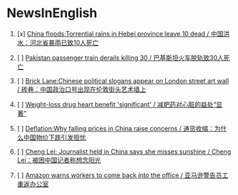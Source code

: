 # NewsInEnglish

1. [x] [China floods:Torrential rains in Hebei province leave 10 dead / 中国洪水：河北省暴雨已致10人死亡](world-asia-66416099.md)

2. [ ] [Pakistan passenger train derails killing 30 / 巴基斯坦火车脱轨致30人死亡](world-asia-66421481.md)

3. [ ] [Brick Lane:Chinese political slogans appear on London street art wall / 砖巷：中国政治口号出现在伦敦街头艺术墙上](uk-england-london-66391605.md)

4. [ ] [Weight-loss drug heart benefit 'significant' / 减肥药对心脏的益处“显著”](health-66440808.md)

5. [ ] [Deflation:Why falling prices in China raise concerns / 通货收缩：为什么中国物价下跌引发担忧](business-66435870.md)

6. [ ] [Cheng Lei: Journalist held in China says she misses sunshine / Cheng Lei：被困中国记者称想念阳光](world-asia-china-66458771.md)

7. [ ] [Amazon warns workers to come back into the office / 亚马逊警告员工重返办公室](technology-66472280)
